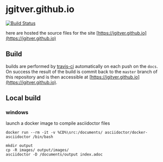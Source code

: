 # jgitver.github.io

[![Build Status](https://travis-ci.org/jgitver/jgitver.github.io.svg?branch=docs)](https://travis-ci.org/jgitver/jgitver.github.io)

here are hosted the source files for the site [https://jgitver.github.io](https://jgitver.github.io)

## Build

builds are performed by [travis-ci](https://travis-ci.org/jgitver/jgitver.github.io) automatically on each push on the `docs`.
On success the result of the build is commit back to the `master` branch of this repository and is then accessible at [https://jgitver.github.io](https://jgitver.github.io). 


## Local build

### windows

launch a docker image to compile asciidoctor files
```
docker run --rm -it -v %CD%\src:/documents/ asciidoctor/docker-asciidoctor /bin/bash  
```

```
mkdir output 
cp -R images/ output/images/
asciidoctor -D /documents/output index.adoc
```
